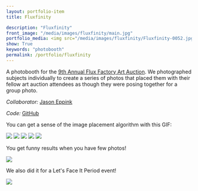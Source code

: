 ```yaml
---
layout: portfolio-item
title: Fluxfinity

description: "Fluxfinity"
front_image: "/media/images/fluxfinity/main.jpg"
portfolio_media: <img src="/media/images/fluxfinity/Fluxfinity-0052.jpg" />
show: True
keywords: "photobooth"
permalink: /portfolio/fluxfinity
---
```


A photobooth for the [9th Annual Flux Factory Art Auction](http://www.fluxfactory.org/fluxers/save-the-date-flux-not-so-silent-auction-2015/). We photographed subjects individually to create a series of photos that placed them with their fellow art auction attendees as though they were posing together for a group photo.

*Collaborator:* [Jason Eppink](http://jasoneppink.com/)

*Code:* [GitHub](https://github.com/boxysean/Fluxfinity)

You can get a sense of the image placement algorithm with this GIF:

<img src="{{ site.url }}/media/images/fluxfinity/jean.gif" />

<img src="{{ site.url }}/media/images/fluxfinity/Fluxfinity-0017.jpg" />

<img src="{{ site.url }}/media/images/fluxfinity/Fluxfinity-0022.jpg" />

<img src="{{ site.url }}/media/images/fluxfinity/Fluxfinity-0037.jpg" />

<img src="{{ site.url }}/media/images/fluxfinity/Fluxfinity-0049.jpg" />

You get funny results when you have few photos!

<img src="{{ site.url }}/media/images/fluxfinity/Fluxfinity-1429831455643.png" />

We also did it for a Let's Face It Period event!

<img src="{{ site.url }}/media/images/fluxfinity/LetFaceItPeriod-1441858293034.png" />
